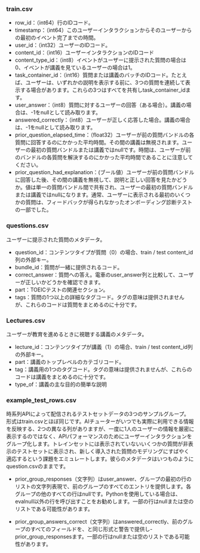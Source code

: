 ### train.csv
- row_id：（int64）行のIDコード。
- timestamp：（int64）このユーザーインタラクションからそのユーザーからの最初のイベント完了までの時間。
- user_id：（int32）ユーザーのIDコード。
- content_id：（int16）ユーザーインタラクションのIDコード
- content_type_id：（int8）イベントがユーザーに提示された質問の場合は0、イベントが講義を見ているユーザーの場合は1。
- task_container_id：（int16）質問または講義のバッチのIDコード。たとえば、ユーザーは、いずれかの説明を表示する前に、3つの質問を連続して表示する場合があります。これらの3つはすべてを共有しtask_container_idます。
- user_answer：（int8）質問に対するユーザーの回答（ある場合）。講義の場合は、-1をnullとして読み取ります。
- answered_correctly：（int8）ユーザーが正しく応答した場合。講義の場合は、-1をnullとして読み取ります。
- prior_question_elapsed_time：（float32）ユーザーが前の質問バンドルの各質問に回答するのにかかった平均時間。その間の講義は無視されます。ユーザーの最初の質問バンドルまたは講義ではnullです。時間は、ユーザーが前のバンドルの各質問を解決するのにかかった平均時間であることに注意してください。
- prior_question_had_explanation：(ブール値）ユーザーが前の質問バンドルに回答した後、その間の講義を無視して、説明と正しい回答を見たかどうか。値は単一の質問バンドル間で共有され、ユーザーの最初の質問バンドルまたは講義ではnullになります。通常、ユーザーに表示される最初のいくつかの質問は、フィードバックが得られなかったオンボーディング診断テストの一部でした。

### questions.csv
ユーザーに提示された質問のメタデータ。
- question_id：コンテンツタイプが質問（0）の場合、train / test content_id列の外部キー。
- bundle_id：質問が一緒に提供されるコード。
- correct_answer：質問への答え。電車のuser_answer列と比較して、ユーザーが正しいかどうかを確認できます。
- part：TOEICテストの関連セクション。
- tags：質問の1つ以上の詳細なタグコード。タグの意味は提供されませんが、これらのコードは質問をま​​とめるのに十分です。

### Lectures.csv
ユーザーが教育を進めるときに視聴する講義のメタデータ。
- lecture_id：コンテンツタイプが講義（1）の場合、train / test content_id列の外部キー。
- part：講義のトップレベルのカテゴリコード。
- tag：講義用の1つのタグコード。タグの意味は提供されませんが、これらのコードは講義をまとめるのに十分です。
- type_of：講義の主な目的の簡単な説明

### example_test_rows.csv
時系列APIによって配信されるテストセットデータの3つのサンプルグループ。形式はtrain.csvとほぼ同じです。AIチューターがいつでも実際に利用できる情報を反映する、2つの異なる列がありますが、一度に1人のユーザーの情報を厳密に表示するのではなく、APIパフォーマンスのためにユーザーインタラクションをグループ化します。トレインセットには表示されていないいくつかの質問が非表示のテストセットに表示され、新しく導入された質問のモデリングにすばやく適応するという課題をエミュレートします。彼らのメタデータはいつものようにquestion.csvのままです。

- prior_group_responses（文字列）はuser_answer、グループの最初の行のリストの文字列表現で、前のグループのすべてのエントリを提供します。各グループの他のすべての行はnullです。Pythonを使用している場合は、evalnull以外の行を呼び出すことをお勧めします。一部の行はnullまたは空のリストである可能性があります。

- prior_group_answers_correct（文字列）はanswered_correctly、前のグループのすべてのフィールドを、と同じ形式と警告で提供し- prior_group_responsesます。一部の行はnullまたは空のリストである可能性があります。